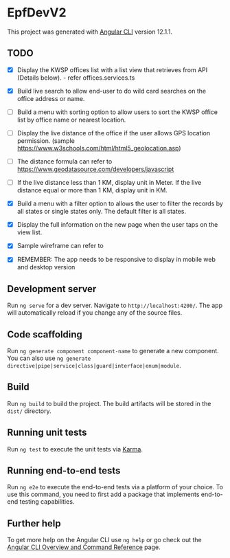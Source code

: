 # EpfDevV2

This project was generated with [Angular CLI](https://github.com/angular/angular-cli) version 12.1.1.

## TODO
- [x] Display the KWSP offices list with a list view that retrieves from API (Details below). - refer offices.services.ts
- [x] Build live search to allow end-user to do wild card searches on the office address or name. 
- [ ] Build a menu with sorting option to allow users to sort the KWSP office list by office name or nearest location.
- [ ] Display the live distance of the office if the user allows GPS location permission. (sample https://www.w3schools.com/html/html5_geolocation.asp)
- [ ] The distance formula can refer to https://www.geodatasource.com/developers/javascript
- [ ] If the live distance less than 1 KM, display unit in Meter. If the live distance equal or more than 1 KM, display unit in KM.
- [x] Build a menu with a filter option to allows the user to filter the records by all states or single states only. The default filter is all states.
- [x] Display the full information on the new page when the user taps on the view list.  
- [x] Sample wireframe can refer to
- [x] REMEMBER: The app needs to be responsive to display in mobile web and desktop version


## Development server

Run `ng serve` for a dev server. Navigate to `http://localhost:4200/`. The app will automatically reload if you change any of the source files.

## Code scaffolding

Run `ng generate component component-name` to generate a new component. You can also use `ng generate directive|pipe|service|class|guard|interface|enum|module`.

## Build

Run `ng build` to build the project. The build artifacts will be stored in the `dist/` directory.

## Running unit tests

Run `ng test` to execute the unit tests via [Karma](https://karma-runner.github.io).

## Running end-to-end tests

Run `ng e2e` to execute the end-to-end tests via a platform of your choice. To use this command, you need to first add a package that implements end-to-end testing capabilities.

## Further help

To get more help on the Angular CLI use `ng help` or go check out the [Angular CLI Overview and Command Reference](https://angular.io/cli) page.
